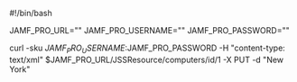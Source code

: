 #!/bin/bash

JAMF_PRO_URL=""
JAMF_PRO_USERNAME=""
JAMF_PRO_PASSWORD=""

curl -sku $JAMF_PRO_USERNAME:$JAMF_PRO_PASSWORD -H "content-type: text/xml" $JAMF_PRO_URL/JSSResource/computers/id/1 -X PUT -d "<computer><general><site><name>New York</name></site></general></computer>"